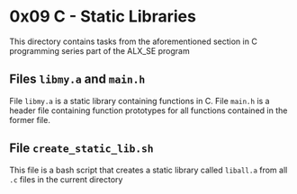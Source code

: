 # 0x09 C - Static Libraries
This directory contains tasks from the aforementioned section in C programming series part of the ALX_SE program

## Files `libmy.a` and `main.h`
File `libmy.a` is a static library containing functions in C. File `main.h` is a header file containing function prototypes for all functions contained in the former file.

## File `create_static_lib.sh`
This file is a bash script that creates a static library called `liball.a` from all `.c` files in the current directory


